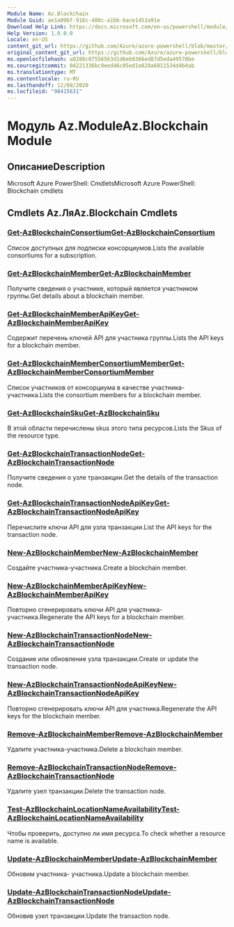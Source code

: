 ```yaml
---
Module Name: Az.Blockchain
Module Guid: ae1a09bf-916c-480c-a1bb-bace1453a91e
Download Help Link: https://docs.microsoft.com/en-us/powershell/module/az.blockchain
Help Version: 1.0.0.0
Locale: en-US
content_git_url: https://github.com/Azure/azure-powershell/blob/master/src/Blockchain/help/Az.Blockchain.md
original_content_git_url: https://github.com/Azure/azure-powershell/blob/master/src/Blockchain/help/Az.Blockchain.md
ms.openlocfilehash: a0280c07556563d1d6eb9366ed87d5eda49570be
ms.sourcegitcommit: 04221336bc9eed46c05ed1e828a6811534d4b4ab
ms.translationtype: MT
ms.contentlocale: ru-RU
ms.lasthandoff: 12/08/2020
ms.locfileid: "98415631"
---
```

# <span data-ttu-id="31bba-101">Модуль Az.Module</span><span class="sxs-lookup"><span data-stu-id="31bba-101">Az.Blockchain Module</span></span>
## <span data-ttu-id="31bba-102">Описание</span><span class="sxs-lookup"><span data-stu-id="31bba-102">Description</span></span>
<span data-ttu-id="31bba-103">Microsoft Azure PowerShell: Cmdlets</span><span class="sxs-lookup"><span data-stu-id="31bba-103">Microsoft Azure PowerShell: Blockchain cmdlets</span></span>

## <span data-ttu-id="31bba-104">Cmdlets Az.Ля</span><span class="sxs-lookup"><span data-stu-id="31bba-104">Az.Blockchain Cmdlets</span></span>
### [<span data-ttu-id="31bba-105">Get-AzBlockchainConsortium</span><span class="sxs-lookup"><span data-stu-id="31bba-105">Get-AzBlockchainConsortium</span></span>](Get-AzBlockchainConsortium.md)
<span data-ttu-id="31bba-106">Список доступных для подписки консорциумов.</span><span class="sxs-lookup"><span data-stu-id="31bba-106">Lists the available consortiums for a subscription.</span></span>

### [<span data-ttu-id="31bba-107">Get-AzBlockchainMember</span><span class="sxs-lookup"><span data-stu-id="31bba-107">Get-AzBlockchainMember</span></span>](Get-AzBlockchainMember.md)
<span data-ttu-id="31bba-108">Получите сведения о участнике, который является участником группы.</span><span class="sxs-lookup"><span data-stu-id="31bba-108">Get details about a blockchain member.</span></span>

### [<span data-ttu-id="31bba-109">Get-AzBlockchainMemberApiKey</span><span class="sxs-lookup"><span data-stu-id="31bba-109">Get-AzBlockchainMemberApiKey</span></span>](Get-AzBlockchainMemberApiKey.md)
<span data-ttu-id="31bba-110">Содержит перечень ключей API для участника группы.</span><span class="sxs-lookup"><span data-stu-id="31bba-110">Lists the API keys for a blockchain member.</span></span>

### [<span data-ttu-id="31bba-111">Get-AzBlockchainMemberConsortiumMember</span><span class="sxs-lookup"><span data-stu-id="31bba-111">Get-AzBlockchainMemberConsortiumMember</span></span>](Get-AzBlockchainMemberConsortiumMember.md)
<span data-ttu-id="31bba-112">Список участников от консорциума в качестве участника- участника.</span><span class="sxs-lookup"><span data-stu-id="31bba-112">Lists the consortium members for a blockchain member.</span></span>

### [<span data-ttu-id="31bba-113">Get-AzBlockchainSku</span><span class="sxs-lookup"><span data-stu-id="31bba-113">Get-AzBlockchainSku</span></span>](Get-AzBlockchainSku.md)
<span data-ttu-id="31bba-114">В этой области перечислены skus этого типа ресурсов.</span><span class="sxs-lookup"><span data-stu-id="31bba-114">Lists the Skus of the resource type.</span></span>

### [<span data-ttu-id="31bba-115">Get-AzBlockchainTransactionNode</span><span class="sxs-lookup"><span data-stu-id="31bba-115">Get-AzBlockchainTransactionNode</span></span>](Get-AzBlockchainTransactionNode.md)
<span data-ttu-id="31bba-116">Получите сведения о узле транзакции.</span><span class="sxs-lookup"><span data-stu-id="31bba-116">Get the details of the transaction node.</span></span>

### [<span data-ttu-id="31bba-117">Get-AzBlockchainTransactionNodeApiKey</span><span class="sxs-lookup"><span data-stu-id="31bba-117">Get-AzBlockchainTransactionNodeApiKey</span></span>](Get-AzBlockchainTransactionNodeApiKey.md)
<span data-ttu-id="31bba-118">Перечислите ключи API для узла транзакции.</span><span class="sxs-lookup"><span data-stu-id="31bba-118">List the API keys for the transaction node.</span></span>

### [<span data-ttu-id="31bba-119">New-AzBlockchainMember</span><span class="sxs-lookup"><span data-stu-id="31bba-119">New-AzBlockchainMember</span></span>](New-AzBlockchainMember.md)
<span data-ttu-id="31bba-120">Создайте участника-участника.</span><span class="sxs-lookup"><span data-stu-id="31bba-120">Create a blockchain member.</span></span>

### [<span data-ttu-id="31bba-121">New-AzBlockchainMemberApiKey</span><span class="sxs-lookup"><span data-stu-id="31bba-121">New-AzBlockchainMemberApiKey</span></span>](New-AzBlockchainMemberApiKey.md)
<span data-ttu-id="31bba-122">Повторно сгенерировать ключи API для участника-участника.</span><span class="sxs-lookup"><span data-stu-id="31bba-122">Regenerate the API keys for a blockchain member.</span></span>

### [<span data-ttu-id="31bba-123">New-AzBlockchainTransactionNode</span><span class="sxs-lookup"><span data-stu-id="31bba-123">New-AzBlockchainTransactionNode</span></span>](New-AzBlockchainTransactionNode.md)
<span data-ttu-id="31bba-124">Создание или обновление узла транзакции.</span><span class="sxs-lookup"><span data-stu-id="31bba-124">Create or update the transaction node.</span></span>

### [<span data-ttu-id="31bba-125">New-AzBlockchainTransactionNodeApiKey</span><span class="sxs-lookup"><span data-stu-id="31bba-125">New-AzBlockchainTransactionNodeApiKey</span></span>](New-AzBlockchainTransactionNodeApiKey.md)
<span data-ttu-id="31bba-126">Повторно сгенерировать ключи API для участника.</span><span class="sxs-lookup"><span data-stu-id="31bba-126">Regenerate the API keys for the blockchain member.</span></span>

### [<span data-ttu-id="31bba-127">Remove-AzBlockchainMember</span><span class="sxs-lookup"><span data-stu-id="31bba-127">Remove-AzBlockchainMember</span></span>](Remove-AzBlockchainMember.md)
<span data-ttu-id="31bba-128">Удалите участника-участника.</span><span class="sxs-lookup"><span data-stu-id="31bba-128">Delete a blockchain member.</span></span>

### [<span data-ttu-id="31bba-129">Remove-AzBlockchainTransactionNode</span><span class="sxs-lookup"><span data-stu-id="31bba-129">Remove-AzBlockchainTransactionNode</span></span>](Remove-AzBlockchainTransactionNode.md)
<span data-ttu-id="31bba-130">Удалите узел транзакции.</span><span class="sxs-lookup"><span data-stu-id="31bba-130">Delete the transaction node.</span></span>

### [<span data-ttu-id="31bba-131">Test-AzBlockchainLocationNameAvailability</span><span class="sxs-lookup"><span data-stu-id="31bba-131">Test-AzBlockchainLocationNameAvailability</span></span>](Test-AzBlockchainLocationNameAvailability.md)
<span data-ttu-id="31bba-132">Чтобы проверить, доступно ли имя ресурса.</span><span class="sxs-lookup"><span data-stu-id="31bba-132">To check whether a resource name is available.</span></span>

### [<span data-ttu-id="31bba-133">Update-AzBlockchainMember</span><span class="sxs-lookup"><span data-stu-id="31bba-133">Update-AzBlockchainMember</span></span>](Update-AzBlockchainMember.md)
<span data-ttu-id="31bba-134">Обновим участника- участника.</span><span class="sxs-lookup"><span data-stu-id="31bba-134">Update a blockchain member.</span></span>

### [<span data-ttu-id="31bba-135">Update-AzBlockchainTransactionNode</span><span class="sxs-lookup"><span data-stu-id="31bba-135">Update-AzBlockchainTransactionNode</span></span>](Update-AzBlockchainTransactionNode.md)
<span data-ttu-id="31bba-136">Обновив узел транзакции.</span><span class="sxs-lookup"><span data-stu-id="31bba-136">Update the transaction node.</span></span>

